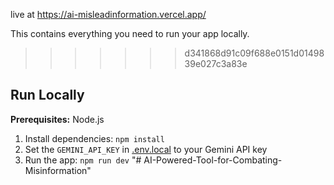 
live at https://ai-misleadinformation.vercel.app/


This contains everything you need to run your app locally.

>>>>>>> d341868d91c09f688e0151d0149839e027c3a83e

## Run Locally

**Prerequisites:**  Node.js


1. Install dependencies:
   `npm install`
2. Set the `GEMINI_API_KEY` in [.env.local](.env.local) to your Gemini API key
3. Run the app:
   `npm run dev`
"# AI-Powered-Tool-for-Combating-Misinformation" 
